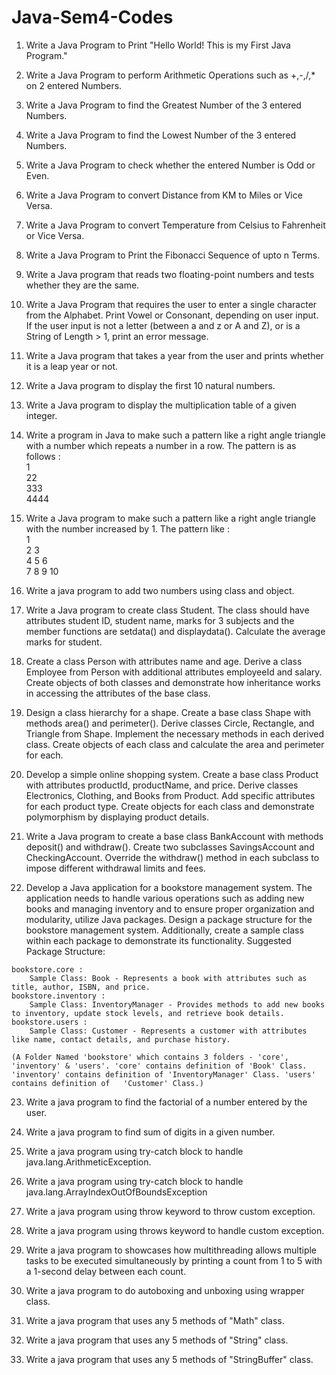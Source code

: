 
# Java-Sem4-Codes

1. Write a Java Program to Print "Hello World! This is my First Java Program."

2. Write a Java Program to perform Arithmetic Operations such as +,-,/,\* on 2 entered Numbers.

3. Write a Java Program to find the Greatest Number of the 3 entered Numbers.

4. Write a Java Program to find the Lowest Number of the 3 entered Numbers.

5. Write a Java Program to check whether the entered Number is Odd or Even.

6. Write a Java Program to convert Distance from KM to Miles or Vice Versa.

7. Write a Java Program to convert Temperature from Celsius to Fahrenheit or Vice Versa.

8. Write a Java Program to Print the Fibonacci Sequence of upto n Terms.

9. Write a Java program that reads two floating-point numbers and tests whether they are the same.

10. Write a Java Program that requires the user to enter a single character from the Alphabet. Print Vowel or Consonant, depending on user input. If the user input is not a letter (between a and z or A and Z), or is a String of Length > 1, print an error message.

11. Write a Java program that takes a year from the user and prints whether it is a leap year or not.

12. Write a Java program to display the first 10 natural numbers.

13. Write a Java program to display the multiplication table of a given integer.

14. Write a program in Java to make such a pattern like a right angle triangle with a number which repeats a number in a row.
	The pattern is as follows :\
	1\
	22\
	333\
	4444

15. Write a Java program to make such a pattern like a right angle triangle with the number increased by 1.
	The pattern like :\
	1\
	2 3\
	4 5 6\
	7 8 9 10 

16. Write a java program to add two numbers using class and object.

17. Write a Java program to create class Student. The class should have attributes student ID, student name, marks for 3 subjects and the member functions are setdata() and displaydata(). Calculate the average marks for student.

18. Create a class Person with attributes name and age. Derive a class Employee from Person with additional attributes employeeId and salary. Create objects of both classes and demonstrate how inheritance works in accessing the attributes of the base class.

19. Design a class hierarchy for a shape. Create a base class Shape with methods area() and perimeter(). Derive classes Circle, Rectangle, and Triangle from Shape. Implement the necessary methods in each derived class. Create objects of each class and calculate the area and perimeter for each.

20. Develop a simple online shopping system. Create a base class Product with attributes productId, productName, and price. Derive classes Electronics, Clothing, and Books from Product. Add specific attributes for each product type. Create objects for each class and demonstrate polymorphism by displaying product details.

21. Write a Java program to create a base class BankAccount with methods deposit() and withdraw(). Create two subclasses SavingsAccount and CheckingAccount. Override the withdraw() method in each subclass to impose different withdrawal limits and fees.

22.  Develop a Java application for a bookstore management system. The application needs to handle various operations such as adding new books and managing inventory and to ensure proper organization and modularity, utilize Java packages.
	Design a package structure for the bookstore management system. Additionally, create a sample class within each package to demonstrate its functionality.
	Suggested Package Structure:

	bookstore.core : 
		Sample Class: Book - Represents a book with attributes such as title, author, ISBN, and price.
	bookstore.inventory : 
		Sample Class: InventoryManager - Provides methods to add new books to inventory, update stock levels, and retrieve book details.
	bookstore.users : 
		Sample Class: Customer - Represents a customer with attributes like name, contact details, and purchase history.

	(A Folder Named 'bookstore' which contains 3 folders - 'core', 'inventory' & 'users'. 'core' contains definition of 'Book' Class. 'inventory' contains definition of 'InventoryManager' Class. 'users' contains definition of 	'Customer' Class.)

23. Write a java program to find the factorial of a number entered by the user. 

24. Write a java program to find sum of digits in a given number.

25. Write a java program using try-catch block to handle java.lang.ArithmeticException.

26. Write a java program using try-catch block to handle java.lang.ArrayIndexOutOfBoundsException

27. Write a java program using throw keyword to throw custom exception.

28. Write a java program using throws keyword to handle custom exception.

29. Write a java program to showcases how multithreading allows multiple tasks to be executed simultaneously by printing a count from 1 to 5 with a 1-second delay between each count.

30. Write a java program to do autoboxing and unboxing using wrapper class.

31. Write a java program that uses any 5 methods of "Math" class.

32. Write a java program that uses any 5 methods of "String" class.

33. Write a java program that uses any 5 methods of "StringBuffer" class.








